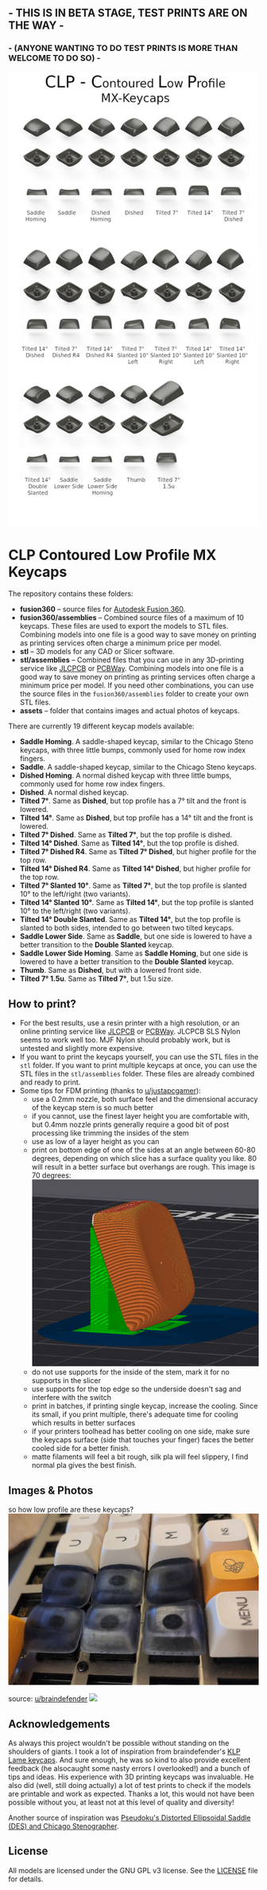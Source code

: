 ## - THIS IS IN BETA STAGE, TEST PRINTS ARE ON THE WAY -

### - (ANYONE WANTING TO DO TEST PRINTS IS MORE THAN WELCOME TO DO SO) -

![](./assets/CLP_Keycaps.png)

# CLP Contoured Low Profile MX Keycaps

The repository contains these folders:

- **fusion360** – source files for [Autodesk Fusion 360](https://www.autodesk.com/products/fusion-360/overview).
- **fusion360/assemblies** – Combined source files of a maximum of 10 keycaps. These files are used to export the models to STL files. Combining models into one file is a good way to save money on printing as printing services often charge a minimum price per model.
- **stl** – 3D models for any CAD or Slicer software.
- **stl/assemblies** – Combined files that you can use in any 3D-printing service like [JLCPCB](https://3d.jlcpcb.com/3d-printing/stereolithography) or [PCBWay](https://www.pcbway.com/rapid-prototyping/3d-printing/). Combining models into one file is a good way to save money on printing as printing services often charge a minimum price per model. If you need other combinations, you can use the source files in the `fusion360/assemblies` folder to create your own STL files.
- **assets** – folder that contains images and actual photos of keycaps.

There are currently 19 different keycap models available:

- **Saddle Homing**. A saddle-shaped keycap, similar to the Chicago Steno keycaps, with three little bumps, commonly used for home row index fingers.
- **Saddle**. A saddle-shaped keycap, similar to the Chicago Steno keycaps.
- **Dished Homing**. A normal dished keycap with three little bumps, commonly used for home row index fingers.
- **Dished**. A normal dished keycap.
- **Tilted 7°**. Same as **Dished**, but top profile has a 7° tilt and the front is lowered.
- **Tilted 14°**. Same as **Dished**, but top profile has a 14° tilt and the front is lowered.
- **Tilted 7° Dished**. Same as **Tilted 7°**, but the top profile is dished.
- **Tilted 14° Dished**. Same as **Tilted 14°**, but the top profile is dished.
- **Tilted 7° Dished R4**. Same as **Tilted 7° Dished**, but higher profile for the top row.
- **Tilted 14° Dished R4**. Same as **Tilted 14° Dished**, but higher profile for the top row.
- **Tilted 7° Slanted 10°**. Same as **Tilted 7°**, but the top profile is slanted 10° to the left/right (two variants).
- **Tilted 14° Slanted 10°**. Same as **Tilted 14°**, but the top profile is slanted 10° to the left/right (two variants).
- **Tilted 14° Double Slanted**. Same as **Tilted 14°**, but the top profile is slanted to both sides, intended to go between two tilted keycaps.
- **Saddle Lower Side**. Same as **Saddle**, but one side is lowered to have a better transition to the **Double Slanted** keycap.
- **Saddle Lower Side Homing**. Same as **Saddle Homing**, but one side is lowered to have a better transition to the **Double Slanted** keycap.
- **Thumb**. Same as **Dished**, but with a lowered front side.
- **Tilted 7° 1.5u**. Same as **Tilted 7°**, but 1.5u size.

## How to print?

- For the best results, use a resin printer with a high resolution, or an online printing service like [JLCPCB](https://3d.jlcpcb.com/3d-printing/stereolithography) or [PCBWay](https://www.pcbway.com/rapid-prototyping/3d-printing/). JLCPCB SLS Nylon seems to work well too. MJF Nylon should probably work, but is untested and slightly more expensive.
- If you want to print the keycaps yourself, you can use the STL files in the `stl` folder. If you want to print multiple keycaps at once, you can use the STL files in the `stl/assemblies` folder. These files are already combined and ready to print.
- Some tips for FDM printing (thanks to [u/justapcgamer](https://www.reddit.com/user/justapcgamer/)):
  - use a 0.2mm nozzle, both surface feel and the dimensional accuracy of the keycap stem is so much better
  - if you cannot, use the finest layer height you are comfortable with, but 0.4mm nozzle prints generally require a good bit of post processing like trimming the insides of the stem
  - use as low of a layer height as you can
  - print on bottom edge of one of the sides at an angle between 60-80 degrees, depending on which slice has a surface quality you like. 80 will result in a better surface but overhangs are rough. This image is 70 degrees: ![](./assets/fdm_print_angle.png)
  - do not use supports for the inside of the stem, mark it for no supports in the slicer
  - use supports for the top edge so the underside doesn't sag and interfere with the switch
  - print in batches, if printing single keycap, increase the cooling. Since its small, if you print multiple, there's adequate time for cooling which results in better surfaces
  - if your printers toolhead has better cooling on one side, make sure the keycaps surface (side that touches your finger) faces the better cooled side for a better finish.
  - matte filaments will feel a bit rough, silk pla will feel slippery, I find normal pla gives the best finish.

## Images & Photos

so how low profile are these keycaps?
![](./assets/bee.png)

source: [u/braindefender](https://www.reddit.com/user/braindefender/)
![](./assets/CLP_KeycapsFisk.png)

## Acknowledgements

As always this project wouldn't be possible without standing on the shoulders of giants. I took a lot of inspiration from braindefender's [KLP Lame keycaps](https://github.com/braindefender/KLP-Lame-Keycaps/). And sure enough, he was so kind to also provide excellent feedback (he alsocaught some nasty errors I overlooked!) and a bunch of tips and ideas. His experience with 3D printing keycaps was invaluable. He also did (well, still doing actually) a lot of test prints to check if the models are printable and work as expected. Thanks a lot, this would not have been possible without you, at least not at this level of quality and diversity!

Another source of inspiration was [Pseudoku's Distorted Ellipsoidal Saddle (DES) and Chicago Stenographer](https://github.com/toniz4/PseudoMakeMeKeyCapProfiles).

## License

All models are licensed under the GNU GPL v3 license. See the [LICENSE](./LICENSE) file for details.

